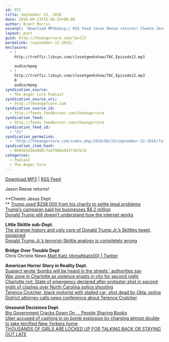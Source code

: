 ```yaml
---
id: 972
title: September 22, 2016
date: 2016-09-23T15:56:53+00:00
author: Brent Morris
excerpt: 'Download MP3&nbsp;| RSS Feed Jason Reese returns! Cheeto Jesus Dept Trump used $258,000 from his charity to settle legal problems Trump&rsquo;s campaign paid his businesses $8.2 million Donald Trump still doesn&rsquo;t understand how the internet works Little Skittle sub-Dept. The strange history and ugly core of Donald Trump Jr.&rsquo;s Skittles tweet, explained Donald Trump Jr.&rsquo;s &hellip; <a href="http://theangercore.com/index.php/2016/09/23/september-22-2016/">Continue reading<span> "September 22, 2016"</span></a>'
layout: post
guid: http://theangercore.com/?p=117
permalink: /september-22-2016/
enclosure:
  - |
    http://traffic.libsyn.com/closetgeekshow/TAC_Episode12.mp3
    
    audio/mpeg
  - |
    http://traffic.libsyn.com/closetgeekshow/TAC_Episode12.mp3
    0
    audio/mpeg
syndication_source:
  - The Anger Core Podcast
syndication_source_uri:
  - http://theangercore.com
syndication_source_id:
  - http://feeds.feedburner.com/theangercore
syndication_feed:
  - http://feeds.feedburner.com/theangercore
syndication_feed_id:
  - "21"
syndication_permalink:
  - 'http://theangercore.com/index.php/2016/09/23/september-22-2016/?utm_source=rss&amp;utm_medium=rss'
syndication_item_hash:
  - 6093e5d1ba906c7ad790be042f16fb7d
categories:
  - Podcast
  - The Anger Core
---
```

[Download MP3](http://traffic.libsyn.com/closetgeekshow/TAC_Episode12.mp3?utm_source=rss&utm_medium=rss) | [RSS Feed](http://feeds.feedburner.com/theangercore?utm_source=rss&utm_medium=rss)

Jason Reese returns!

**Cheeto Jesus Dept  
** [<span style="font-weight: 400;">Trump used $258,000 from his charity to settle legal problems<br /> </span>](https://www.washingtonpost.com/politics/trump-used-258000-from-his-charity-to-settle-legal-problems/2016/09/20/adc88f9c-7d11-11e6-ac8e-cf8e0dd91dc7_story.html?utm_source=rss&utm_medium=rss)[<span style="font-weight: 400;">Trump&#8217;s campaign paid his businesses $8.2 million<br /> </span>](http://www.politico.com/story/2016/09/donald-trump-business-campaign-trail-228500?utm_source=rss&utm_medium=rss)[<span style="font-weight: 400;">Donald Trump still doesn&#8217;t understand how the internet works</span>](http://www.theverge.com/2016/9/22/13013356/donald-trump-icann-ted-cruz-web-control?utm_source=rss&utm_medium=rss)

<span style="font-weight: 400;"><strong>Little Skittle sub-Dept.</strong><br /> </span>[<span style="font-weight: 400;">The strange history and ugly core of Donald Trump Jr.&#8217;s Skittles tweet, explained<br /> </span>](http://www.vox.com/2016/9/20/12987202/skittles-tweet-donald-trump-syrian-refugees?utm_source=rss&utm_medium=rss)[<span style="font-weight: 400;">Donald Trump Jr.&#8217;s terrorist-Skittle analogy is completely wrong</span>](http://www.vox.com/2016/9/20/12986886/donald-trump-jr-terrorist-skittles-wrong?utm_source=rss&utm_medium=rss)

<span style="font-weight: 400;"><strong>Bridge Over Trouble Dept</strong><br /> </span><span style="font-weight: 400;">Chris Christie News </span>[<span style="font-weight: 400;">Matt Katz (@mattkatz00) | Twitter</span>](https://twitter.com/mattkatz00?utm_source=rss&utm_medium=rss)

<span style="font-weight: 400;"><strong>American Horror Story in Reality Dept.</strong><br /> </span>[<span style="font-weight: 400;">Suspect wrote &#8216;bombs will be heard in the streets,&#8217; authorities say<br /> </span>](http://www.cnn.com/2016/09/20/us/new-york-explosion-investigation/?utm_source=rss&utm_medium=rss)[<span style="font-weight: 400;">War zone in Charlotte as violence erupts in city for second night<br /> </span>](http://www.dailymail.co.uk/news/article-3802230/War-zone-Charlotte-White-man-begs-mercy-beaten-reporter-nearly-dragged-fire-rioters-people-told-stay-home-work-police-shooting-black-father.html?utm_source=rss&utm_medium=rss)[<span style="font-weight: 400;">Charlotte riot: State of emergency declared after protester shot in second night of clashes over North Carolina police shooting<br /> </span>](http://www.telegraph.co.uk/news/2016/09/22/protester-killed-as-clashes-erupt-for-second-night-in-charlotte/?utm_source=rss&utm_medium=rss)[<span style="font-weight: 400;">Terence Crutcher, black motorist with stalled car, shot dead by Okla. police<br /> </span>](http://www.cbc.ca/news/world/terence-crutcher-fatal-police-shooting-1.3769932?utm_source=rss&utm_medium=rss)[<span style="font-weight: 400;">District attorney calls news conference about Terence Crutcher</span>](http://ktul.com/news/local/live-district-attorney-calls-news-conference-about-terence-crutcher?utm_source=rss&utm_medium=rss)

<span style="font-weight: 400;"><strong>Unsound Decisions Dept.</strong><br /> </span>[<span style="font-weight: 400;">Big Government Cracks Down On &#8230; People Sharing Books<br /> </span>](https://pjmedia.com/trending/2016/09/13/big-government-cracks-down-on-people-sharing-books/?utm_source=rss&utm_medium=rss)[<span style="font-weight: 400;">Uber accused of cashing in on bomb explosion by charging almost double to take terrified New Yorkers home<br /> </span>](https://www.thesun.co.uk/news/1805286/uber-accused-of-cashing-in-on-bomb-explosion-by-charging-almost-double-to-take-terrified-new-yorkers-home/?utm_source=rss&utm_medium=rss)[<span style="font-weight: 400;">THOUSANDS OF GIRLS ARE LOCKED UP FOR TALKING BACK OR STAYING OUT LATE</span>](http://www.motherjones.com/politics/2016/09/girls-juvenile-justice-status-offenses?utm_source=rss&utm_medium=rss)

&nbsp;